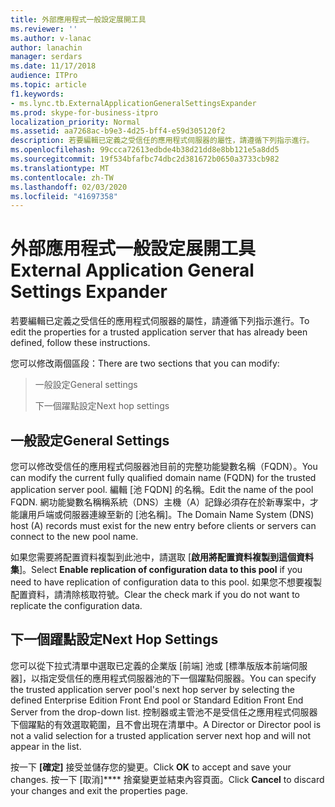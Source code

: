 ```yaml
---
title: 外部應用程式一般設定展開工具
ms.reviewer: ''
ms.author: v-lanac
author: lanachin
manager: serdars
ms.date: 11/17/2018
audience: ITPro
ms.topic: article
f1.keywords:
- ms.lync.tb.ExternalApplicationGeneralSettingsExpander
ms.prod: skype-for-business-itpro
localization_priority: Normal
ms.assetid: aa7268ac-b9e3-4d25-bff4-e59d305120f2
description: 若要編輯已定義之受信任的應用程式伺服器的屬性，請遵循下列指示進行。
ms.openlocfilehash: 99ccca72613edbde4b38d21dd8e8bb121e5a8dd5
ms.sourcegitcommit: 19f534bfafbc74dbc2d381672b0650a3733cb982
ms.translationtype: MT
ms.contentlocale: zh-TW
ms.lasthandoff: 02/03/2020
ms.locfileid: "41697358"
---
```

# <a name="external-application-general-settings-expander"></a><span data-ttu-id="f7f46-103">外部應用程式一般設定展開工具</span><span class="sxs-lookup"><span data-stu-id="f7f46-103">External Application General Settings Expander</span></span>
 
<span data-ttu-id="f7f46-104">若要編輯已定義之受信任的應用程式伺服器的屬性，請遵循下列指示進行。</span><span class="sxs-lookup"><span data-stu-id="f7f46-104">To edit the properties for a trusted application server that has already been defined, follow these instructions.</span></span>
  
<span data-ttu-id="f7f46-105">您可以修改兩個區段：</span><span class="sxs-lookup"><span data-stu-id="f7f46-105">There are two sections that you can modify:</span></span>
  
> <span data-ttu-id="f7f46-106">一般設定</span><span class="sxs-lookup"><span data-stu-id="f7f46-106">General settings</span></span>
> 
> <span data-ttu-id="f7f46-107">下一個躍點設定</span><span class="sxs-lookup"><span data-stu-id="f7f46-107">Next hop settings</span></span>
    
## <a name="general-settings"></a><span data-ttu-id="f7f46-108">一般設定</span><span class="sxs-lookup"><span data-stu-id="f7f46-108">General Settings</span></span>

<span data-ttu-id="f7f46-109">您可以修改受信任的應用程式伺服器池目前的完整功能變數名稱（FQDN）。</span><span class="sxs-lookup"><span data-stu-id="f7f46-109">You can modify the current fully qualified domain name (FQDN) for the trusted application server pool.</span></span> <span data-ttu-id="f7f46-110">編輯 [池 FQDN] 的名稱。</span><span class="sxs-lookup"><span data-stu-id="f7f46-110">Edit the name of the pool FQDN.</span></span> <span data-ttu-id="f7f46-111">網功能變數名稱稱系統（DNS）主機（A）記錄必須存在於新專案中，才能讓用戶端或伺服器連線至新的 [池名稱]。</span><span class="sxs-lookup"><span data-stu-id="f7f46-111">The Domain Name System (DNS) host (A) records must exist for the new entry before clients or servers can connect to the new pool name.</span></span>
  
<span data-ttu-id="f7f46-112">如果您需要將配置資料複製到此池中，請選取 [**啟用將配置資料複製到這個資料集**]。</span><span class="sxs-lookup"><span data-stu-id="f7f46-112">Select **Enable replication of configuration data to this pool** if you need to have replication of configuration data to this pool.</span></span> <span data-ttu-id="f7f46-113">如果您不想要複製配置資料，請清除核取符號。</span><span class="sxs-lookup"><span data-stu-id="f7f46-113">Clear the check mark if you do not want to replicate the configuration data.</span></span>
  
## <a name="next-hop-settings"></a><span data-ttu-id="f7f46-114">下一個躍點設定</span><span class="sxs-lookup"><span data-stu-id="f7f46-114">Next Hop Settings</span></span>

<span data-ttu-id="f7f46-115">您可以從下拉式清單中選取已定義的企業版 [前端] 池或 [標準版版本前端伺服器]，以指定受信任的應用程式伺服器池的下一個躍點伺服器。</span><span class="sxs-lookup"><span data-stu-id="f7f46-115">You can specify the trusted application server pool's next hop server by selecting the defined Enterprise Edition Front End pool or Standard Edition Front End Server from the drop-down list.</span></span> <span data-ttu-id="f7f46-116">控制器或主管池不是受信任之應用程式伺服器下個躍點的有效選取範圍，且不會出現在清單中。</span><span class="sxs-lookup"><span data-stu-id="f7f46-116">A Director or Director pool is not a valid selection for a trusted application server next hop and will not appear in the list.</span></span>
  


<span data-ttu-id="f7f46-117">按一下 **[確定]** 接受並儲存您的變更。</span><span class="sxs-lookup"><span data-stu-id="f7f46-117">Click **OK** to accept and save your changes.</span></span> <span data-ttu-id="f7f46-118">按一下 [取消]\*\*\*\* 捨棄變更並結束內容頁面。</span><span class="sxs-lookup"><span data-stu-id="f7f46-118">Click **Cancel** to discard your changes and exit the properties page.</span></span>
  

